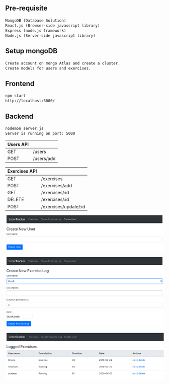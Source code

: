 ## Pre-requisite
    MongoDB (Database Solution)
    React.js (Browser-side javascript library)
    Express (node.js framework)
    Node.js (Server-side javascript library)

## Setup mongoDB
    Create account on mongo Atlas and create a cluster.
    Create models for users and exercises.

## Frontend
    npm start
    http://localhost:3000/

## Backend
    nodemon server.js
    Server is running on port: 5000

| Users API  | |
| ------------- | ------------- |
| GET  | /users     |
| POST | /users/add |

| Exercises API  | |
| ------------- | ------------- |
| GET    | /exercises     |
| POST   | /exercises/add |
| GET    | /exercises/:id |
| DELETE | /exercises/:id |
| POST   | /exercises/update/:id |

![Alt text](screenshot/createUser.png?raw=true "Create User")

![Alt text](screenshot/createLog.png?raw=true "Create Exercise Log")

![Alt text](screenshot/exercises.png?raw=true "Logged Exercises")
